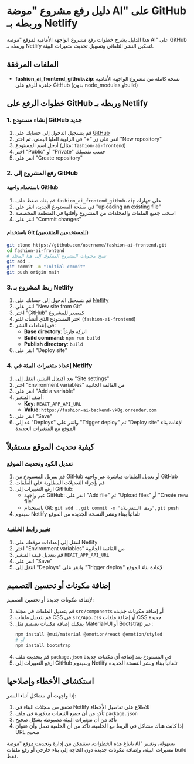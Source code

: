 # دليل رفع مشروع "موضة AI" على GitHub وربطه بـ Netlify

هذا الدليل يشرح خطوات رفع مشروع الواجهة الأمامية لموقع "موضة AI" على GitHub وربطه بـ Netlify لتمكين النشر التلقائي وتسهيل تحديث متغيرات البيئة.

## الملفات المرفقة

- **fashion_ai_frontend_github.zip**: نسخة كاملة من مشروع الواجهة الأمامية جاهزة للرفع على GitHub (بدون node_modules وbuild)

## خطوات الرفع على GitHub وربطه بـ Netlify

### 1. إنشاء مستودع GitHub جديد

1. قم بتسجيل الدخول إلى حسابك على [GitHub](https://github.com/)
2. انقر على زر "+" في الزاوية العليا اليمنى، ثم اختر "New repository"
3. أدخل اسم المستودع (مثال: `fashion-ai-frontend`)
4. اختر "Public" أو "Private" حسب تفضيلك
5. انقر على "Create repository"

### 2. رفع المشروع إلى GitHub

#### باستخدام واجهة GitHub

1. قم بفك ضغط ملف `fashion_ai_frontend_github.zip` على جهازك
2. في صفحة المستودع الجديد، انقر على "uploading an existing file"
3. اسحب جميع الملفات والمجلدات من المشروع وأفلتها في المنطقة المخصصة
4. انقر على "Commit changes"

#### باستخدام Git (للمستخدمين المتقدمين)

```bash
git clone https://github.com/username/fashion-ai-frontend.git
cd fashion-ai-frontend
# نسخ محتويات المشروع المفكوك إلى هذا المجلد
git add .
git commit -m "Initial commit"
git push origin main
```

### 3. ربط المشروع بـ Netlify

1. قم بتسجيل الدخول إلى حسابك على [Netlify](https://app.netlify.com/)
2. انقر على "New site from Git"
3. اختر "GitHub" كمصدر للمشروع
4. اختر المستودع الذي أنشأته للتو (`fashion-ai-frontend`)
5. في إعدادات النشر:
   - **Base directory**: اتركه فارغاً
   - **Build command**: `npm run build`
   - **Publish directory**: `build`
6. انقر على "Deploy site"

### 4. إعداد متغيرات البيئة في Netlify

1. بعد اكتمال النشر، انتقل إلى "Site settings"
2. اختر "Environment variables" من القائمة الجانبية
3. انقر على "Add a variable"
4. أضف المتغير:
   - **Key**: `REACT_APP_API_URL`
   - **Value**: `https://fashion-ai-backend-vk8g.onrender.com`
5. انقر على "Save"
6. عد إلى "Deploys" وانقر على "Trigger deploy" ثم "Deploy site" لإعادة بناء الموقع مع المتغيرات الجديدة

## كيفية تحديث الموقع مستقبلاً

### تعديل الكود وتحديث الموقع

1. قم بتنزيل المستودع من GitHub أو تعديل الملفات مباشرة عبر واجهة GitHub
2. قم بإجراء التعديلات المطلوبة على الملفات
3. ارفع التغييرات إلى GitHub:
   - عبر واجهة GitHub: انقر على "Add file" ثم "Upload files" أو "Create new file"
   - باستخدام Git: `git add .`, `git commit -m "وصف التعديلات"`, `git push`
4. سيقوم Netlify تلقائياً ببناء ونشر النسخة الجديدة من الموقع

### تغيير رابط الخلفية

1. انتقل إلى إعدادات موقعك على Netlify
2. اختر "Environment variables" من القائمة الجانبية
3. قم بتعديل قيمة المتغير `REACT_APP_API_URL`
4. انقر على "Save"
5. انتقل إلى "Deploys" وانقر على "Trigger deploy" لإعادة بناء الموقع

## إضافة مكونات أو تحسين التصميم

لإضافة مكونات جديدة أو تحسين التصميم:

1. قم بتعديل الملفات في مجلد `src/components` أو إضافة مكونات جديدة
2. قم بتعديل ملفات CSS في `src/App.css` أو إضافة ملفات CSS جديدة
3. يمكنك إضافة مكتبات تصميم مثل Material-UI أو Bootstrap عبر:
   ```bash
   npm install @mui/material @emotion/react @emotion/styled
   # أو
   npm install bootstrap
   ```
4. قم بتحديث ملف `package.json` في المستودع بعد إضافة أي مكتبات جديدة
5. ارفع التغييرات إلى GitHub وسيقوم Netlify تلقائياً ببناء ونشر النسخة الجديدة

## استكشاف الأخطاء وإصلاحها

إذا واجهت أي مشاكل أثناء النشر:

1. تحقق من سجلات البناء في Netlify للاطلاع على تفاصيل الأخطاء
2. تأكد من أن جميع التبعيات مذكورة في ملف `package.json`
3. تأكد من أن متغيرات البيئة مضبوطة بشكل صحيح
4. إذا كانت هناك مشاكل في الربط مع الخلفية، تأكد من أن الخلفية تعمل وأن عنوان URL صحيح

باتباع هذه الخطوات، ستتمكن من إدارة وتحديث موقع "موضة AI" بسهولة، وتغيير متغيرات البيئة، وإضافة مكونات جديدة دون الحاجة إلى بناء خارجي أو رفع ملفات build فقط.
